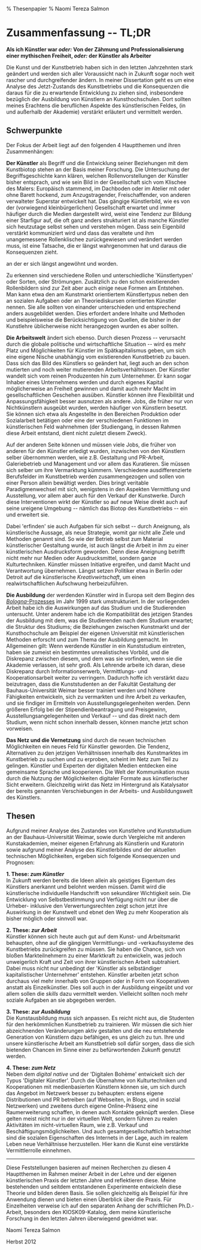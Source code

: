 % Thesenpapier
% Naomi Tereza Salmon

# Zusammenfassung -- TL;DR

**Als ich Künstler war *oder:* Von der Zähmung und Professionalisierung einer mythischen Freiheit, *oder:* der Künstler als Arbeiter**  

Die Kunst und der Kunstbetrieb haben sich in den letzten Jahrzehnten stark geändert und werden sich aller Voraussicht nach in Zukunft sogar noch weit rascher 
und durchgreifender ändern. In meiner Dissertation geht es um eine Analyse des Jetzt-Zustands des Kunstbetriebs und die Konsequenzen die daraus für die zu erwartende 
Entwicklung zu ziehen sind, insbesondere bezüglich der Ausbildung von Künstlern an Kunsthochschulen. Dort sollten meines Erachtens die beruflichen Aspekte des 
künstlerischen Feldes, (in und außerhalb der Akademie) verstärkt erläutert und vermittelt werden. 

## Schwerpunkte

Der Fokus der Arbeit liegt auf den folgenden 4 Hauptthemen und ihren Zusammenhängen:    

**Der Künstler** als Begriff und die Entwicklung seiner Beziehungen mit dem Kunstbiotop stehen an der Basis meiner Forschung. Die Untersuchung der Begriffsgeschichte kann klären, 
welchen Rollenvorstellungen der Künstler bisher entsprach, und wie sein Bild in der Gesellschaft sich vom Klischee des Malers: Europäisch stammend, im Dachboden oder im Atelier 
mit oder ohne Barett hockend, zum Anzugstragender, Freischaffender, von anderen verwalteter Superstar entwickelt hat. Das gängige Künstlerbild, wie es von der (vorwiegend kleinbürgerlichen) 
Gesellschaft erwartet und immer häufiger durch die Medien dargestellt wird, weist eine Tendenz zur Bildung einer Starfigur auf, die oft ganz anders strukturiert ist als manche Künstler 
sich heutzutage selbst sehen und verstehen mögen. Dass sein Eigenbild verstärkt kommuniziert wird und dass das veraltete und ihm unangemessene Rollenklischee zurückgewiesen und verändert 
werden muss, ist eine Tatsache, die er längst wahrgenommen hat und daraus die Konsequenzen zieht.

an der er sich längst angewöhnt und  worden. 

Zu erkennen sind verschiedene Rollen und unterschiedliche 'Künstlertypen' oder Sorten, oder Strömungen. Zusätzlich zu den schon existierenden Rollenbildern sind zur Zeit aber 
auch einige neue Formen am Entstehen. Man kann etwa den am Kunstmarkt orientiertem Künstlertypus neben den an sozialen Aufgaben oder an Theoriediskursen orientierten Künstler 
nennen. Sie alle sollten von einander unterschieden und entsprechend anders ausgebildet werden. Dies erfordert andere Inhalte und Methoden und beispielsweise die Berücksichtigung 
von Quellen, die bisher in der Kunstlehre üblicherweise nicht herangezogen wurden es aber sollten.   


**Die Arbeitswelt** ändert sich ebenso. Durch diesen Prozess -- verursacht durch die globale politische und wirtschaftliche Situation -- wird es mehr Platz und Möglichkeiten für 
Künstler im Spätkapitalismus geben, um sich eine eigene Nische unabhängig vom existierenden Kunstbetrieb zu bauen. Dass sich das Bild des Künstlers so geändert hat, liegt auch an 
den schon mutierten und noch weiter mutierenden Arbeitsverhältnissen. Der Künstler wandelt sich vom reinen Produzenten hin zum Unternehmer. Er kann sogar Inhaber eines Unternehmens 
werden und durch eigenes Kapital möglicherweise an Freiheit gewinnen und damit auch mehr Macht im gesellschaftlichen Geschehen ausüben. Künstler können ihre Flexibilität und 
Anpassungsfähigkeit besser ausnutzen als andere. Jobs, die früher nur von Nichtkünstlern ausgeübt wurden, werden häufiger von Künstlern besetzt. Sie können sich etwa als Angestellte 
in den Bereichen Produktion oder Sozialarbeit betätigen oder eine der verschiedenen Funktionen im künstlerischen Feld wahrnehmen (der Studiengang, in dessen Rahmen diese Arbeit entstand, 
dient nicht zuletzt diesem Zweck).  

Auf der anderen Seite können und müssen viele Jobs, die früher von anderen für den Künstler erledigt wurden, inzwischen von den Künstlern selber übernommen werden, wie z.B. Gestaltung 
und PR-Arbeit, Galeriebetrieb und Management und vor allem das Kuratieren. Sie müssen sich selber um ihre Vermarktung kümmern.
Verschiedene ausdifferenzierte Berufsfelder im Kunstbetrieb 
werden zusammengezogen und sollen von einer Person allein bewältigt werden. Dies bringt veritable Paradigmenwechsel mit sich, wenigstens in den Aspekten Vermittlung und Ausstellung, vor 
allem aber auch für den Verkauf der Kunstwerke. Durch diese Interventionen wirkt der Künstler so auf neue Weise direkt auch auf seine ureigene Umgebung -- nämlich das Biotop des 
Kunstbetriebs -- ein und erweitert sie.

Dabei 'erfinden' sie auch Aufgaben für sich selbst  -- durch Aneignung, als künstlerische Aussage, als neue Strategie, womit gar nicht alle Ziele und Methoden genannt sind. So wie der 
Betrieb selbst zum Material künstlerischer Gestaltung wurde, ist auch längst die Arbeit in ihm zu einer künstlerischen Ausdrucksform geworden. Denn diese Aneignung betrifft nicht mehr 
nur Medien oder Ausdrucksmittel, sondern ganze Kulturtechniken. Künstler müssen Initiative ergreifen, und damit Macht und Verantwortung übernehmen. Längst setzen Politiker etwa in Berlin 
oder Detroit auf die künstlerische *Kreativwirtschaft*, um einen realwirtschaftlichen Aufschwung herbeizuführen.  
  

**Die Ausbildung** der werdenden Künstler wird in Europa seit dem Beginn des [*Bologna*-Prozesses](www.ond.vlaanderen.be/hogeronderwijs/bologna/documents/MDC/BOLOGNA_DECLARATION1.pdf) im Jahr 1999 stark umstrukturiert. In der vorliegenden Arbeit habe ich 
die Auswirkungen auf das Studium und die Studierenden untersucht. Unter anderem habe ich die Kompatibilität des jetzigen Standes der Ausbildung mit dem, was die Studierenden nach 
dem Studium erwartet; die Struktur des Studiums; die Beziehungen zwischen Kunstmarkt und der Kunsthochschule am Beispiel der eigenen Universität mit künstlerischen Methoden 
erforscht und zum Thema der Ausbildung gemacht. Im Allgemeinen gilt: Wenn werdende Künstler in ein Kunststudium eintreten, haben sie zumeist ein bestimmtes unrealistisches 
Vorbild, und die Diskrepanz zwischen diesem, und dem was sie vorfinden, wenn sie die Akademie verlassen, ist sehr groß. Als Lehrende arbeite ich daran, diese Diskrepanz durch Informationserwerb,
Vermittlungs- und Kooperationsarbeit weiter zu verringern. Dadurch hoffe ich verstärkt dazu beizutragen, dass die Kunststudenten an der Fakultät Gestaltung der Bauhaus-Universität Weimar besser 
trainiert werden und höhere Fähigkeiten entwickeln, sich zu vermarkten und ihre Arbeit zu verkaufen, und sie findiger im Ermitteln von Ausstellungsgelegenheiten werden. Denn größeren Erfolg bei der 
Stipendienbeantragung und Preisgewinn, Ausstellungsangelegenheiten und Verkauf -- und das direkt nach dem Studium, wenn nicht schon innerhalb dessen, können manche jetzt schon vorweisen.


**Das Netz und die Vernetzung** sind durch die neuen technischen Möglichkeiten ein neues Feld für Künstler geworden. Die Tendenz, Alternativen zu den jetzigen Verhältnissen innerhalb 
des Kunstmarktes im Kunstbetrieb zu suchen und zu erproben, scheint im Netz zum Teil zu gelingen. Künstler und Experten der digitalen Medien entdecken eine gemeinsame Sprache und kooperieren. 
Die Welt der Kommunikation muss durch die Nutzung der Möglichkeiten digitaler Formate aus künstlerischer Sicht erweitern. Gleichzeitig wirkt das Netz im Hintergrund als Katalysator der bereits 
genannten Verschiebungen in der Arbeits- und Ausbildungswelt des Künstlers. 



## Thesen

Aufgrund meiner Analyse des Zustandes von Kunstlehre und Kunststudium an der Bauhaus-Universität Weimar, sowie durch Vergleiche mit anderen Kunstakademien, meiner eigenen Erfahrung 
als Künstlerin und Kuratorin sowie aufgrund meiner Analyse des Künstlerbildes und der aktuellen technischen Möglichkeiten, ergeben sich folgende Konsequenzen und Prognosen: 

**1. These: *zum Künstler*** \
In Zukunft werden bereits die Ideen allein als geistiges Eigentum des Künstlers anerkannt und belohnt werden müssen. Damit wird die künstlerische individuelle Handschrift 
von sekundärer Wichtigkeit sein. Die Entwicklung von Selbstbestimmung und Verfügung nicht nur über die Urheber- inklusive den Verwertungsrechten zeigt 
schon jetzt ihre Auswirkung in der Kunstwelt und ebnet den Weg zu mehr Kooperation als bisher möglich oder sinnvoll war.  


**2. These: *zur Arbeit*** \
Künstler können sich heute auch gut auf dem Kunst- und Arbeitsmarkt behaupten, ohne auf die gängigen Vermittlungs- und -verkaufssysteme des Kunstbetriebs 
zurückgreifen zu müssen. Sie haben die Chance, sich von bloßen Markteilnehmern zu einer Marktkraft zu entwickeln, was jedoch unweigerlich Kraft und Zeit von ihrer künstlerischen Arbeit subtrahiert. 
Dabei muss nicht nur unbedingt der 'Künstler als selbständiger 
kapitalistischer Unternehmer' entstehen. Künstler arbeiten jetzt schon durchaus viel mehr innerhalb von Gruppen oder in Form von Kooperativen anstatt als Einzelkünstler. Dies soll auch in der Ausbildung eingeübt und vor allem sollen die *skills* 
dazu vermittelt werden. Vielleicht sollten noch mehr soziale Aufgaben an sie abgegeben werden. 


**3. These: *zur Ausbildung*** \
Die Kunstausbildung muss sich anpassen. Es reicht nicht aus, die Studenten für den herkömmlichen Kunstbetrieb zu trainieren. Wir müssen die sich hier abzeichnenden Veränderungen aktiv 
gestalten und die neu entstehende Generation von Künstlern dazu befähigen, es uns gleich zu tun. Ihre und unsere künstlerische Arbeit am Kunstbetrieb soll dafür sorgen, dass die sich 
bietenden Chancen im Sinne einer zu befürwortenden Zukunft genutzt werden.

 
**4. These: *zum Netz*** \
Neben dem *digital native* und der 'Digitalen Bohème' entwickelt sich der Typus 'Digitaler Künstler'. Durch die Übernahme von Kulturtechniken und Kooperationen mit medienbasierten 
Künstlern können sie, um sich durch das Angebot im Netzwerk besser zu behaupten: erstens eigene Distributionen und PR betreiben (auf Webseiten, in Blogs, und in sozial Netzwerken) 
und zweitens durch eigene Online-Präsenz eine Raumerweiterung schaffen, in denen auch Kontakte geknüpft werden. Diese gelten meist nicht nur in der virtuellen Welt, sondern führen 
zu realen Aktivitäten im nicht-virtuellen Raum, wie z.B. Verkauf und Beschäftigungsmöglichkeiten. Und auch gesamtgesellschaftlich betrachtet sind die sozialen Eigenschaften des 
Internets in der Lage, auch im realem Leben neue Verhältnisse herzustellen. Hier kann die Kunst eine verstärkte Vermittlerrolle einnehmen.

---

Diese Feststellungen basieren auf meinen Recherchen zu diesen 4 Hauptthemen im Rahmen meiner Arbeit in der Lehre und der eigenen künstlerischen Praxis der letzten Jahre und reflektieren diese. 
Meine bestehenden und seitdem entstandenen Experimente entwickeln diese Theorie und bilden deren Basis. Sie sollen gleichzeitig als Beispiel für ihre Anwendung dienen und bieten 
einen Überblick über die Praxis. Für Einzelheiten verweise ich auf den separaten Anhang der schriftlichen Ph.D.-Arbeit, besonders den KIOSK09-Katalog, dem meine 
künstlerische Forschung in den letzten Jahren überwiegend gewidmet war. 


Naomi Tereza Salmon

Herbst 2012
